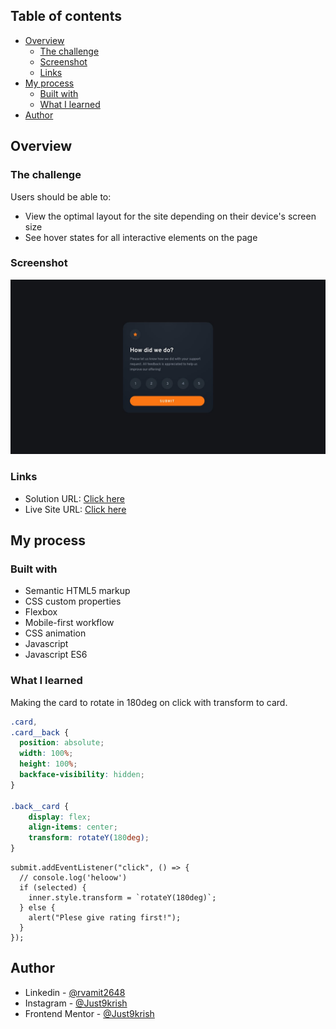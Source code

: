 ## Table of contents

- [Overview](#overview)
  - [The challenge](#the-challenge)
  - [Screenshot](#screenshot)
  - [Links](#links)
- [My process](#my-process)
  - [Built with](#built-with)
  - [What I learned](#What-I-learned)
- [Author](#author)

## Overview

### The challenge

Users should be able to:

- View the optimal layout for the site depending on their device's screen size
- See hover states for all interactive elements on the page

### Screenshot

![](https://github.com/Just9krish/Interactive-rating-component/blob/d8e05b1592e8705a4bdf5f71dc11f79595f13d04/design/desktop-design.jpg)

### Links

- Solution URL: [Click here](https://www.frontendmentor.io/solutions/interactive-rating-component-Hyh1TMjVq)
- Live Site URL: [Click here](https://interactive-rating-component-by-just9krish.netlify.app/)

## My process

### Built with

- Semantic HTML5 markup
- CSS custom properties
- Flexbox
- Mobile-first workflow
- CSS animation
- Javascript
- Javascript ES6
### What I learned

Making the card to rotate in 180deg on click with transform to card.


```css
.card,
.card__back {
  position: absolute;
  width: 100%;
  height: 100%;
  backface-visibility: hidden;
}

.back__card {
    display: flex;
    align-items: center;
    transform: rotateY(180deg);
}
```

```JS
submit.addEventListener("click", () => {
  // console.log('heloow')
  if (selected) {
    inner.style.transform = `rotateY(180deg)`;
  } else {
    alert("Plese give rating first!");
  }
});
```

## Author

- Linkedin - [@rvamit2648](https://linkedin.com/in/amit-vishwakarma-bb54b222a)
- Instagram - [@Just9krish](https://www.instagram.com/just9krish/)
- Frontend Mentor - [@Just9krish](https://www.frontendmentor.io/profile/Just9krish)
